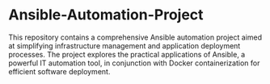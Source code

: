 # Ansible-Automation-Project
This repository contains a comprehensive Ansible automation project aimed at simplifying infrastructure management and application deployment processes. The project explores the practical applications of Ansible, a powerful IT automation tool, in conjunction with Docker containerization for efficient software deployment.
